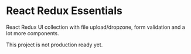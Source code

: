 # React Redux Essentials

React Redux UI collection with file upload/dropzone, form validation and a lot more components.

This project is not production ready yet.
